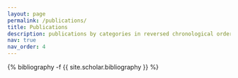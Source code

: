 ```yaml
---
layout: page
permalink: /publications/
title: Publications
description: publications by categories in reversed chronological order. generated by jekyll-scholar.
nav: true
nav_order: 4
---
```

<!-- _pages/publications.md -->
<div class="publications">

{% bibliography -f {{ site.scholar.bibliography }} %}

</div>
